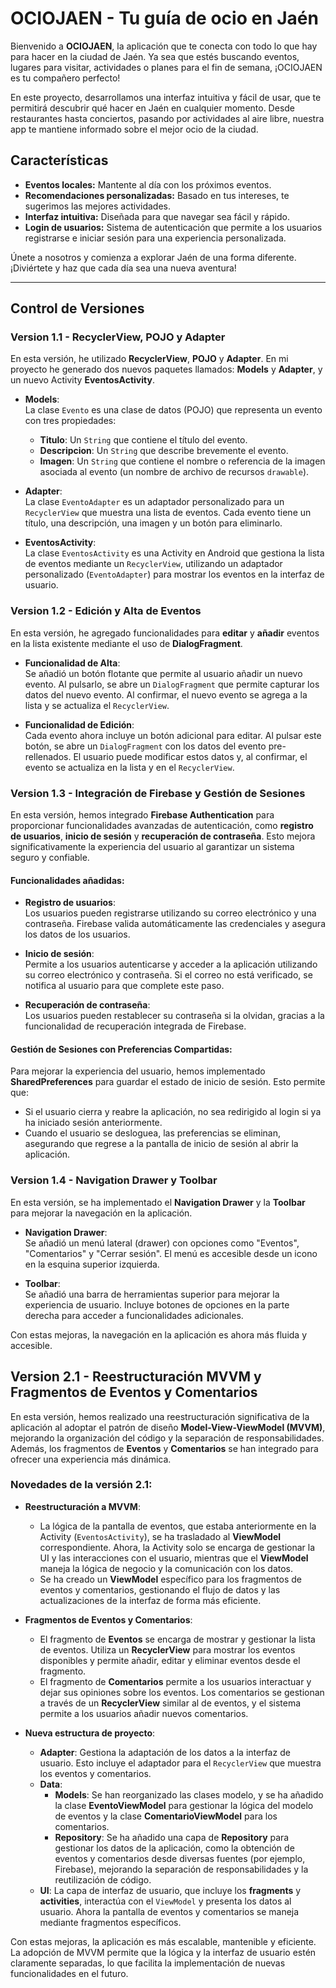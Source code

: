# OCIOJAEN - Tu guía de ocio en Jaén

Bienvenido a **OCIOJAEN**, la aplicación que te conecta con todo lo que hay para hacer en la ciudad de Jaén. Ya sea que estés buscando eventos, lugares para visitar, actividades o planes para el fin de semana, ¡OCIOJAEN es tu compañero perfecto!

En este proyecto, desarrollamos una interfaz intuitiva y fácil de usar, que te permitirá descubrir qué hacer en Jaén en cualquier momento. Desde restaurantes hasta conciertos, pasando por actividades al aire libre, nuestra app te mantiene informado sobre el mejor ocio de la ciudad.

## Características
- **Eventos locales:** Mantente al día con los próximos eventos.
- **Recomendaciones personalizadas:** Basado en tus intereses, te sugerimos las mejores actividades.
- **Interfaz intuitiva:** Diseñada para que navegar sea fácil y rápido.
- **Login de usuarios:** Sistema de autenticación que permite a los usuarios registrarse e iniciar sesión para una experiencia personalizada.

Únete a nosotros y comienza a explorar Jaén de una forma diferente. ¡Diviértete y haz que cada día sea una nueva aventura!

---

## Control de Versiones

### Version 1.1 - RecyclerView, POJO y Adapter

En esta versión, he utilizado **RecyclerView**, **POJO** y **Adapter**. En mi proyecto he generado dos nuevos paquetes llamados: **Models** y **Adapter**, y un nuevo Activity **EventosActivity**.

- **Models**:  
  La clase `Evento` es una clase de datos (POJO) que representa un evento con tres propiedades:
  - **Titulo**: Un `String` que contiene el título del evento.
  - **Descripcion**: Un `String` que describe brevemente el evento.
  - **Imagen**: Un `String` que contiene el nombre o referencia de la imagen asociada al evento (un nombre de archivo de recursos `drawable`).

- **Adapter**:  
  La clase `EventoAdapter` es un adaptador personalizado para un `RecyclerView` que muestra una lista de eventos. Cada evento tiene un título, una descripción, una imagen y un botón para eliminarlo.

- **EventosActivity**:  
  La clase `EventosActivity` es una Activity en Android que gestiona la lista de eventos mediante un `RecyclerView`, utilizando un adaptador personalizado (`EventoAdapter`) para mostrar los eventos en la interfaz de usuario.

### Version 1.2 - Edición y Alta de Eventos

En esta versión, he agregado funcionalidades para **editar** y **añadir** eventos en la lista existente mediante el uso de **DialogFragment**.

- **Funcionalidad de Alta**:  
  Se añadió un botón flotante que permite al usuario añadir un nuevo evento. Al pulsarlo, se abre un `DialogFragment` que permite capturar los datos del nuevo evento. Al confirmar, el nuevo evento se agrega a la lista y se actualiza el `RecyclerView`.

- **Funcionalidad de Edición**:  
  Cada evento ahora incluye un botón adicional para editar. Al pulsar este botón, se abre un `DialogFragment` con los datos del evento pre-rellenados. El usuario puede modificar estos datos y, al confirmar, el evento se actualiza en la lista y en el `RecyclerView`.

### Version 1.3 - Integración de Firebase y Gestión de Sesiones

En esta versión, hemos integrado **Firebase Authentication** para proporcionar funcionalidades avanzadas de autenticación, como **registro de usuarios**, **inicio de sesión** y **recuperación de contraseña**. Esto mejora significativamente la experiencia del usuario al garantizar un sistema seguro y confiable.

#### **Funcionalidades añadidas**:
- **Registro de usuarios**:  
  Los usuarios pueden registrarse utilizando su correo electrónico y una contraseña. Firebase valida automáticamente las credenciales y asegura los datos de los usuarios.

- **Inicio de sesión**:  
  Permite a los usuarios autenticarse y acceder a la aplicación utilizando su correo electrónico y contraseña. Si el correo no está verificado, se notifica al usuario para que complete este paso.

- **Recuperación de contraseña**:  
  Los usuarios pueden restablecer su contraseña si la olvidan, gracias a la funcionalidad de recuperación integrada de Firebase.

#### **Gestión de Sesiones con Preferencias Compartidas**:
Para mejorar la experiencia del usuario, hemos implementado **SharedPreferences** para guardar el estado de inicio de sesión. Esto permite que:
- Si el usuario cierra y reabre la aplicación, no sea redirigido al login si ya ha iniciado sesión anteriormente.
- Cuando el usuario se desloguea, las preferencias se eliminan, asegurando que regrese a la pantalla de inicio de sesión al abrir la aplicación.

### Version 1.4 - Navigation Drawer y Toolbar

En esta versión, se ha implementado el **Navigation Drawer** y la **Toolbar** para mejorar la navegación en la aplicación.

- **Navigation Drawer**:  
  Se añadió un menú lateral (drawer) con opciones como "Eventos", "Comentarios" y "Cerrar sesión". El menú es accesible desde un icono en la esquina superior izquierda.

- **Toolbar**:  
  Se añadió una barra de herramientas superior para mejorar la experiencia de usuario. Incluye botones de opciones en la parte derecha para acceder a funcionalidades adicionales.

Con estas mejoras, la navegación en la aplicación es ahora más fluida y accesible.

## Version 2.1 - Reestructuración MVVM y Fragmentos de Eventos y Comentarios

En esta versión, hemos realizado una reestructuración significativa de la aplicación al adoptar el patrón de diseño **Model-View-ViewModel (MVVM)**, mejorando la organización del código y la separación de responsabilidades. Además, los fragmentos de **Eventos** y **Comentarios** se han integrado para ofrecer una experiencia más dinámica.

### **Novedades de la versión 2.1:**

- **Reestructuración a MVVM**:
  - La lógica de la pantalla de eventos, que estaba anteriormente en la Activity (`EventosActivity`), se ha trasladado al **ViewModel** correspondiente. Ahora, la Activity solo se encarga de gestionar la UI y las interacciones con el usuario, mientras que el **ViewModel** maneja la lógica de negocio y la comunicación con los datos.
  - Se ha creado un **ViewModel** específico para los fragmentos de eventos y comentarios, gestionando el flujo de datos y las actualizaciones de la interfaz de forma más eficiente.

- **Fragmentos de Eventos y Comentarios**:
  - El fragmento de **Eventos** se encarga de mostrar y gestionar la lista de eventos. Utiliza un **RecyclerView** para mostrar los eventos disponibles y permite añadir, editar y eliminar eventos desde el fragmento.
  - El fragmento de **Comentarios** permite a los usuarios interactuar y dejar sus opiniones sobre los eventos. Los comentarios se gestionan a través de un **RecyclerView** similar al de eventos, y el sistema permite a los usuarios añadir nuevos comentarios.

- **Nueva estructura de proyecto**:
  - **Adapter**: Gestiona la adaptación de los datos a la interfaz de usuario. Esto incluye el adaptador para el `RecyclerView` que muestra los eventos y comentarios.
  - **Data**:
    - **Models**: Se han reorganizado las clases modelo, y se ha añadido la clase **EventoViewModel** para gestionar la lógica del modelo de eventos y la clase **ComentarioViewModel** para los comentarios.
    - **Repository**: Se ha añadido una capa de **Repository** para gestionar los datos de la aplicación, como la obtención de eventos y comentarios desde diversas fuentes (por ejemplo, Firebase), mejorando la separación de responsabilidades y la reutilización de código.
  - **UI**: La capa de interfaz de usuario, que incluye los **fragments** y **activities**, interactúa con el `ViewModel` y presenta los datos al usuario. Ahora la pantalla de eventos y comentarios se maneja mediante fragmentos específicos.

Con estas mejoras, la aplicación es más escalable, mantenible y eficiente. La adopción de MVVM permite que la lógica y la interfaz de usuario estén claramente separadas, lo que facilita la implementación de nuevas funcionalidades en el futuro.
